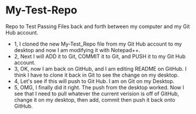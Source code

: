 # My-Test-Repo
Repo to Test Passing Files
back and forth between my computer and my Git Hub account.
* 1, I cloned the new My-Test_Repo file from my Git Hub account to my desktop and now I am modifying it with Notepad++.
* 2, Next I will ADD it to Git, COMMIT it to Git, and PUSH it to my Git Hub account.
* 3, OK, now I am back on GitHub, and I am editing README on GitHub. I think I have to clone it back in Git to see the change on my desktop.
* 4, Let's see if this will push to Git Hub. I am on Git on my Desktop.
* 5, OMG, I finally did it right.  The push from the desktop worked.  Now I see that I need to pull whatever the current verision is off of GitHub, change it on my desktop, then add, commit then push it back onto GitHub.  
